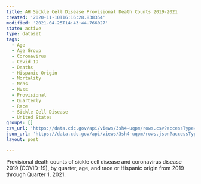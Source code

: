 ```yaml
---
title: AH Sickle Cell Disease Provisional Death Counts 2019-2021
created: '2020-11-10T16:16:28.838354'
modified: '2021-04-25T14:43:44.766027'
state: active
type: dataset
tags:
  - Age
  - Age Group
  - Coronavirus
  - Covid 19
  - Deaths
  - Hispanic Origin
  - Mortality
  - Nchs
  - Nvss
  - Provisional
  - Quarterly
  - Race
  - Sickle Cell Disease
  - United States
groups: []
csv_url: 'https://data.cdc.gov/api/views/3sh4-uqpm/rows.csv?accessType=DOWNLOAD'
json_url: 'https://data.cdc.gov/api/views/3sh4-uqpm/rows.json?accessType=DOWNLOAD'
layout: post

---
```

Provisional death counts of sickle cell disease and coronavirus disease 2019 (COVID-19), by quarter, age, and race or Hispanic origin from 2019 through Quarter 1, 2021.
